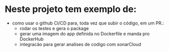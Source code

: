 # Neste projeto tem exemplo de:

- como usar o github CI/CD para, toda vez que subir o código, em um PR.:
  - rodar os testes e gera o package
  - gerar uma imagem do app definida no Dockerfile e manda pro DockerHub
  - integracão para gerar analises de codigo com sonarCloud